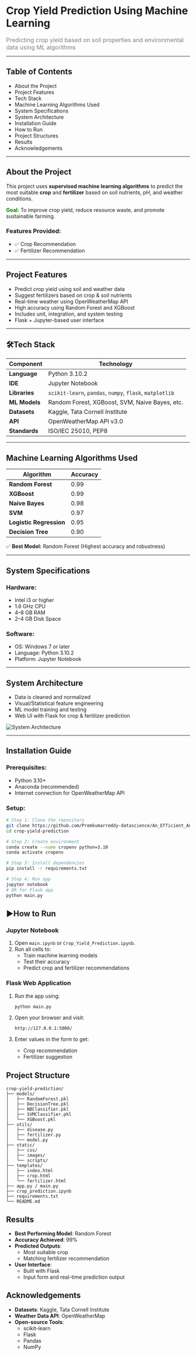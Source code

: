 <h1> Crop Yield Prediction Using Machine Learning </h1>

<p>
  <font color="gray" size="3">Predicting crop yield based on soil properties and environmental data using ML algorithms</font>
</p>

---

## Table of Contents

- About the Project
- Project Features
- Tech Stack
- Machine Learning Algorithms Used
- System Specifications
- System Architecture
- Installation Guide
- How to Run
- Project Structures
- Results
- Acknowledgements

---

## About the Project

This project uses **supervised machine learning algorithms** to predict the most suitable **crop** and **fertilizer** based on soil nutrients, pH, and weather conditions.

<font color="green"><b>Goal:</b></font> To improve crop yield, reduce resource waste, and promote sustainable farming.

### Features Provided:
- ✅ Crop Recommendation
- ✅ Fertilizer Recommendation

---

## Project Features

-  Predict crop yield using soil and weather data
-  Suggest fertilizers based on crop & soil nutrients
-  Real-time weather using OpenWeatherMap API
-  High accuracy using Random Forest and XGBoost
-  Includes unit, integration, and system testing
-  Flask + Jupyter-based user interface

---

##  🛠️Tech Stack

| Component         | Technology                                                   |
|------------------|--------------------------------------------------------------|
| **Language**      | Python 3.10.2                                                |
| **IDE**           | Jupyter Notebook                                             |
| **Libraries**     | `scikit-learn`, `pandas`, `numpy`, `flask`, `matplotlib`    |
| **ML Models**     | Random Forest, XGBoost, SVM, Naive Bayes, etc.              |
| **Datasets**      | Kaggle, Tata Cornell Institute                              |
| **API**           | OpenWeatherMap API v3.0                                     |
| **Standards**     | ISO/IEC 25010, PEP8                                          |

---

## Machine Learning Algorithms Used

| Algorithm           | Accuracy |
|---------------------|----------|
| **Random Forest**   | 0.99     |
| **XGBoost**         | 0.99     |
| **Naive Bayes**     | 0.98     |
| **SVM**             | 0.97     |
| **Logistic Regression** | 0.95 |
| **Decision Tree**   | 0.90     |

✅ **Best Model:** Random Forest (Highest accuracy and robustness)

---

## System Specifications

###  Hardware:
- Intel i3 or higher
- 1.6 GHz CPU
- 4–8 GB RAM
- 2–4 GB Disk Space

###  Software:
- OS: Windows 7 or later
- Language: Python 3.10.2
- Platform: Jupyter Notebook

---

## System Architecture


- Data is cleaned and normalized
- Visual/Statistical feature engineering
- ML model training and testing
- Web UI with Flask for crop & fertilizer prediction

![System Architecture](https://github.com/Premkumarreddy-datascience/An_Efficient_Analysis_of_Crop_Yield_Prediction_Using_Machine_Learning_Techniques/blob/main/app/static/images/Architecture.jpg)

---

## Installation Guide

###  Prerequisites:
- Python 3.10+
- Anaconda (recommended)
- Internet connection for OpenWeatherMap API

### Setup:

```bash
# Step 1: Clone the repository
git clone https://github.com/Premkumarreddy-datascience/An_Efficient_Analysis_of_Crop_Yield_Prediction_Using_Machine_Learning_Techniques
cd crop-yield-prediction

# Step 2: Create environment
conda create --name cropenv python=3.10
conda activate cropenv

# Step 3: Install dependencies
pip install -r requirements.txt

# Step 4: Run app
jupyter notebook
# OR for Flask app
python main.py
```
## ▶How to Run

###  Jupyter Notebook

1. Open `main.ipynb` or `Crop_Yield_Prediction.ipynb`.
2. Run all cells to:
   - Train machine learning models
   - Test their accuracy
   - Predict crop and fertilizer recommendations

###  Flask Web Application

1. Run the app using:

   ```bash
   python main.py
   ```

2. Open your browser and visit:

   ```
   http://127.0.0.1:5000/
   ```

3. Enter values in the form to get:
   - Crop recommendation
   - Fertilizer suggestion

## Project Structure

```
crop-yield-prediction/
├── models/
│   ├── RandomForest.pkl
│   ├── DecisionTree.pkl
│   ├── NBClassifier.pkl
│   ├── SVMClassifier.pkl
│   └── XGBoost.pkl
├── utils/
│   ├── disease.py
│   ├── fertilizer.py
│   └── model.py
├── static/
│   ├── css/
│   ├── images/
│   └── scripts/
├── templates/
│   ├── index.html
│   ├── crop.html
│   └── fertilizer.html
├── app.py / main.py
├── crop_prediction.ipynb
├── requirements.txt
└── README.md
```

## Results

- **Best Performing Model**: Random Forest
- **Accuracy Achieved**: 99%
- **Predicted Outputs**:
  - Most suitable crop
  - Matching fertilizer recommendation
- **User Interface**:
  - Built with Flask
  - Input form and real-time prediction output

## Acknowledgements

- **Datasets**: Kaggle, Tata Cornell Institute
- **Weather Data API**: OpenWeatherMap
- **Open-source Tools**:
  - scikit-learn
  - Flask
  - Pandas
  - NumPy
